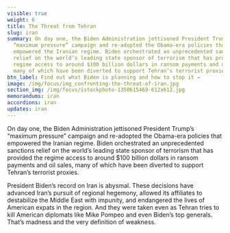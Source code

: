 ```yaml
---
visible: true
weight: 6
title: The Threat from Tehran
slug: iran
summary: On day one, the Biden Administration jettisoned President Trump’s
  “maximum pressure” campaign and re-adopted the Obama-era policies that
  empowered the Iranian regime. Biden orchestrated an unprecedented sanctions
  relief on the world’s leading state sponsor of terrorism that has provided the
  regime access to around $100 billion dollars in ransom payments and oil sales,
  many of which have been diverted to support Tehran’s terrorist proxies.
btn_label: Find out what Biden is planning and how to stop it →
image: /img/focus/img_confronting-the-threat-of-iran.jpg
section_img: /img/focus/istockphoto-1350615469-612x612.jpg
memorandums: iran
accordions: iran
updates: iran
---
```

On day one, the Biden Administration jettisoned President Trump’s “maximum pressure” campaign and re-adopted the Obama-era policies that empowered the Iranian regime. Biden orchestrated an unprecedented sanctions relief on the world’s leading state sponsor of terrorism that has provided the regime access to around $100 billion dollars in ransom payments and oil sales, many of which have been diverted to support Tehran’s terrorist proxies.

President Biden’s record on Iran is abysmal. These decisions have advanced Iran’s pursuit of regional hegemony, allowed its affiliates to destabilize the Middle East with impunity, and endangered the lives of American expats in the region. And they were taken even as Tehran tries to kill American diplomats like Mike Pompeo and even Biden’s top generals. That’s madness and the very definition of weakness.